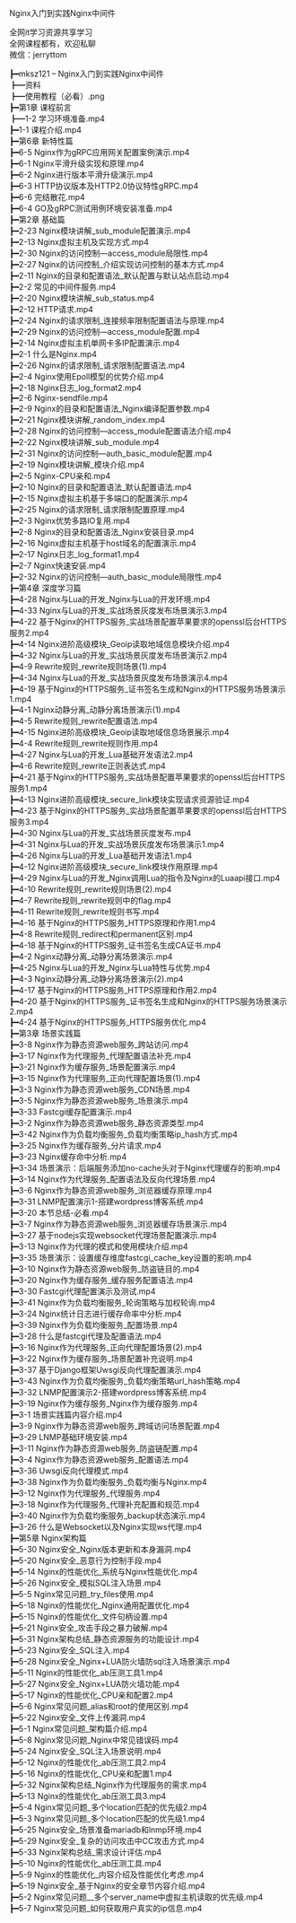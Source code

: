 Nginx入门到实践Nginx中间件

全网it学习资源共享学习<br>全网课程都有，欢迎私聊<br>微信：jerryttom<br>

┣━mksz121 – Nginx入门到实践Nginx中间件<br> ┣━资料<br> ┣━使用教程（必看）.png<br> ┣━第1章 课程前言<br> ┣━1-2 学习环境准备.mp4<br> ┣━1-1 课程介绍.mp4<br> ┣━第6章 新特性篇<br> ┣━6-5 Nginx作为gRPC应用网关配置案例演示.mp4<br> ┣━6-1 Nginx平滑升级实现和原理.mp4<br> ┣━6-2 Nginx进行版本平滑升级演示.mp4<br> ┣━6-3 HTTP协议版本及HTTP2.0协议特性gRPC.mp4<br> ┣━6-6 完结散花.mp4<br> ┣━6-4 GO及gRPC测试用例环境安装准备.mp4<br> ┣━第2章 基础篇<br> ┣━2-23 Nginx模块讲解_sub_module配置演示.mp4<br> ┣━2-13 Nginx虚拟主机及实现方式.mp4<br> ┣━2-30 Nginx的访问控制—access_module局限性.mp4<br> ┣━2-27 Nginx的访问控制_介绍实现访问控制的基本方式.mp4<br> ┣━2-11 Nginx的目录和配置语法_默认配置与默认站点启动.mp4<br> ┣━2-2 常见的中间件服务.mp4<br> ┣━2-20 Nginx模块讲解_sub_status.mp4<br> ┣━2-12 HTTP请求.mp4<br> ┣━2-24 Nginx的请求限制_连接频率限制配置语法与原理.mp4<br> ┣━2-29 Nginx的访问控制—access_module配置.mp4<br> ┣━2-14 Nginx虚拟主机单网卡多IP配置演示.mp4<br> ┣━2-1 什么是Nginx.mp4<br> ┣━2-26 Nginx的请求限制_请求限制配置语法.mp4<br> ┣━2-4 Nginx使用Epoll模型的优势介绍.mp4<br> ┣━2-18 Nginx日志_log_format2.mp4<br> ┣━2-6 Nginx-sendfile.mp4<br> ┣━2-9 Nginx的目录和配置语法_Nginx编译配置参数.mp4<br> ┣━2-21 Nginx模块讲解_random_index.mp4<br> ┣━2-28 Nginx的访问控制—access_module配置语法介绍.mp4<br> ┣━2-22 Nginx模块讲解_sub_module.mp4<br> ┣━2-31 Nginx的访问控制—auth_basic_module配置.mp4<br> ┣━2-19 Nginx模块讲解_模块介绍.mp4<br> ┣━2-5 Nginx-CPU亲和.mp4<br> ┣━2-10 Nginx的目录和配置语法_默认配置语法.mp4<br> ┣━2-15 Nginx虚拟主机基于多端口的配置演示.mp4<br> ┣━2-25 Nginx的请求限制_请求限制配置原理.mp4<br> ┣━2-3 Nginx优势多路IO复用.mp4<br> ┣━2-8 Nginx的目录和配置语法_Nginx安装目录.mp4<br> ┣━2-16 Nginx虚拟主机基于host域名的配置演示.mp4<br> ┣━2-17 Nginx日志_log_format1.mp4<br> ┣━2-7 Nginx快速安装.mp4<br> ┣━2-32 Nginx的访问控制—auth_basic_module局限性.mp4<br> ┣━第4章 深度学习篇<br> ┣━4-28 Nginx与Lua的开发_Nginx与Lua的开发环境.mp4<br> ┣━4-33 Nginx与Lua的开发_实战场景灰度发布场景演示3.mp4<br> ┣━4-22 基于Nginx的HTTPS服务_实战场景配置苹果要求的openssl后台HTTPS服务2.mp4<br> ┣━4-14 Nginx进阶高级模块_Geoip读取地域信息模块介绍.mp4<br> ┣━4-32 Nginx与Lua的开发_实战场景灰度发布场景演示2.mp4<br> ┣━4-9 Rewrite规则_rewrite规则场景(1).mp4<br> ┣━4-34 Nginx与Lua的开发_实战场景灰度发布场景演示4.mp4<br> ┣━4-19 基于Nginx的HTTPS服务_证书签名生成和Nginx的HTTPS服务场景演示1.mp4<br> ┣━4-1 Nginx动静分离_动静分离场景演示(1).mp4<br> ┣━4-5 Rewrite规则_rewrite配置语法.mp4<br> ┣━4-15 Nginx进阶高级模块_Geoip读取地域信息场景展示.mp4<br> ┣━4-4 Rewrite规则_rewrite规则作用.mp4<br> ┣━4-27 Nginx与Lua的开发_Lua基础开发语法2.mp4<br> ┣━4-6 Rewrite规则_rewrite正则表达式.mp4<br> ┣━4-21 基于Nginx的HTTPS服务_实战场景配置苹果要求的openssl后台HTTPS服务1.mp4<br> ┣━4-13 Nginx进阶高级模块_secure_link模块实现请求资源验证.mp4<br> ┣━4-23 基于Nginx的HTTPS服务_实战场景配置苹果要求的openssl后台HTTPS服务3.mp4<br> ┣━4-30 Nginx与Lua的开发_实战场景灰度发布.mp4<br> ┣━4-31 Nginx与Lua的开发_实战场景灰度发布场景演示1.mp4<br> ┣━4-26 Nginx与Lua的开发_Lua基础开发语法1.mp4<br> ┣━4-12 Nginx进阶高级模块_secure_link模块作用原理.mp4<br> ┣━4-29 Nginx与Lua的开发_Nginx调用Lua的指令及Nginx的Luaapi接口.mp4<br> ┣━4-10 Rewrite规则_rewrite规则场景(2).mp4<br> ┣━4-7 Rewrite规则_rewrite规则中的flag.mp4<br> ┣━4-11 Rewrite规则_rewrite规则书写.mp4<br> ┣━4-16 基于Nginx的HTTPS服务_HTTPS原理和作用1.mp4<br> ┣━4-8 Rewrite规则_redirect和permanent区别.mp4<br> ┣━4-18 基于Nginx的HTTPS服务_证书签名生成CA证书.mp4<br> ┣━4-2 Nginx动静分离_动静分离场景演示.mp4<br> ┣━4-25 Nginx与Lua的开发_Nginx与Lua特性与优势.mp4<br> ┣━4-3 Nginx动静分离_动静分离场景演示(2).mp4<br> ┣━4-17 基于Nginx的HTTPS服务_HTTPS原理和作用2.mp4<br> ┣━4-20 基于Nginx的HTTPS服务_证书签名生成和Nginx的HTTPS服务场景演示2.mp4<br> ┣━4-24 基于Nginx的HTTPS服务_HTTPS服务优化.mp4<br> ┣━第3章 场景实践篇<br> ┣━3-8 Nginx作为静态资源web服务_跨站访问.mp4<br> ┣━3-17 Nginx作为代理服务_代理配置语法补充.mp4<br> ┣━3-21 Nginx作为缓存服务_场景配置演示.mp4<br> ┣━3-15 Nginx作为代理服务_正向代理配置场景(1).mp4<br> ┣━3-3 Nginx作为静态资源web服务_CDN场景.mp4<br> ┣━3-5 Nginx作为静态资源web服务_场景演示.mp4<br> ┣━3-33 Fastcgi缓存配置演示.mp4<br> ┣━3-2 Nginx作为静态资源web服务_静态资源类型.mp4<br> ┣━3-42 Nginx作为负载均衡服务_负载均衡策略ip_hash方式.mp4<br> ┣━3-25 Nginx作为缓存服务_分片请求.mp4<br> ┣━3-23 Nginx缓存命中分析.mp4<br> ┣━3-34 场景演示：后端服务添加no-cache头对于Nginx代理缓存的影响.mp4<br> ┣━3-14 Nginx作为代理服务_配置语法及反向代理场景.mp4<br> ┣━3-6 Nginx作为静态资源web服务_浏览器缓存原理.mp4<br> ┣━3-31 LNMP配置演示1-搭建wordpress博客系统.mp4<br> ┣━3-20 本节总结-必看.mp4<br> ┣━3-7 Nginx作为静态资源web服务_浏览器缓存场景演示.mp4<br> ┣━3-27 基于nodejs实现websocket代理场景配置演示.mp4<br> ┣━3-13 Nginx作为代理的模式和使用模块介绍.mp4<br> ┣━3-35 场景演示：设置缓存维度fastcgi_cache_key设置的影响.mp4<br> ┣━3-10 Nginx作为静态资源web服务_防盗链目的.mp4<br> ┣━3-20 Nginx作为缓存服务_缓存服务配置语法.mp4<br> ┣━3-30 Fastcgi代理配置演示及测试.mp4<br> ┣━3-41 Nginx作为负载均衡服务_轮询策略与加权轮询.mp4<br> ┣━3-24 Nginx统计日志进行缓存命率中分析.mp4<br> ┣━3-39 Nginx作为负载均衡服务_配置场景.mp4<br> ┣━3-28 什么是fastcgi代理及配置语法.mp4<br> ┣━3-16 Nginx作为代理服务_正向代理配置场景(2).mp4<br> ┣━3-22 Nginx作为缓存服务_场景配置补充说明.mp4<br> ┣━3-37 基于Django框架Uwsgi反向代理配置演示.mp4<br> ┣━3-43 Nginx作为负载均衡服务_负载均衡策略url_hash策略.mp4<br> ┣━3-32 LNMP配置演示2-搭建wordpress博客系统.mp4<br> ┣━3-19 Nginx作为缓存服务_Nginx作为缓存服务.mp4<br> ┣━3-1 场景实践篇内容介绍.mp4<br> ┣━3-9 Nginx作为静态资源web服务_跨域访问场景配置.mp4<br> ┣━3-29 LNMP基础环境安装.mp4<br> ┣━3-11 Nginx作为静态资源web服务_防盗链配置.mp4<br> ┣━3-4 Nginx作为静态资源web服务_配置语法.mp4<br> ┣━3-36 Uwsgi反向代理模式.mp4<br> ┣━3-38 Nginx作为负载均衡服务_负载均衡与Nginx.mp4<br> ┣━3-12 Nginx作为代理服务_代理服务.mp4<br> ┣━3-18 Nginx作为代理服务_代理补充配置和规范.mp4<br> ┣━3-40 Nginx作为负载均衡服务_backup状态演示.mp4<br> ┣━3-26 什么是Websocket以及Nginx实现ws代理.mp4<br> ┣━第5章 Nginx架构篇<br> ┣━5-30 Nginx安全_Nginx版本更新和本身漏洞.mp4<br> ┣━5-20 Nginx安全_恶意行为控制手段.mp4<br> ┣━5-14 Nginx的性能优化_系统与Nginx性能优化.mp4<br> ┣━5-26 Nginx安全_模拟SQL注入场景.mp4<br> ┣━5-5 Nginx常见问题_try_files使用.mp4<br> ┣━5-18 Nginx的性能优化_Nginx通用配置优化.mp4<br> ┣━5-15 Nginx的性能优化_文件句柄设置.mp4<br> ┣━5-21 Nginx安全_攻击手段之暴力破解.mp4<br> ┣━5-31 Nginx架构总结_静态资源服务的功能设计.mp4<br> ┣━5-23 Nginx安全_SQL注入.mp4<br> ┣━5-28 Nginx安全_Nginx+LUA防火墙防sql注入场景演示.mp4<br> ┣━5-11 Nginx的性能优化_ab压测工具1.mp4<br> ┣━5-27 Nginx安全_Nginx+LUA防火墙功能.mp4<br> ┣━5-17 Nginx的性能优化_CPU亲和配置2.mp4<br> ┣━5-6 Nginx常见问题_alias和root的使用区别.mp4<br> ┣━5-22 Nginx安全_文件上传漏洞.mp4<br> ┣━5-1 Nginx常见问题_架构篇介绍.mp4<br> ┣━5-8 Nginx常见问题_Nginx中常见错误码.mp4<br> ┣━5-24 Nginx安全_SQL注入场景说明.mp4<br> ┣━5-12 Nginx的性能优化_ab压测工具2.mp4<br> ┣━5-16 Nginx的性能优化_CPU亲和配置1.mp4<br> ┣━5-32 Nginx架构总结_Nginx作为代理服务的需求.mp4<br> ┣━5-13 Nginx的性能优化_ab压测工具3.mp4<br> ┣━5-4 Nginx常见问题_多个location匹配的优先级2.mp4<br> ┣━5-3 Nginx常见问题_多个location匹配的优先级1.mp4<br> ┣━5-25 Nginx安全_场景准备mariadb和lnmp环境.mp4<br> ┣━5-29 Nginx安全_复杂的访问攻击中CC攻击方式.mp4<br> ┣━5-33 Nginx架构总结_需求设计评估.mp4<br> ┣━5-10 Nginx的性能优化_ab压测工具.mp4<br> ┣━5-9 Nginx的性能优化_内容介绍及性能优化考虑.mp4<br> ┣━5-19 Nginx安全_基于Nginx的安全章节内容介绍.mp4<br> ┣━5-2 Nginx常见问题__多个server_name中虚拟主机读取的优先级.mp4<br> ┣━5-7 Nginx常见问题_如何获取用户真实的ip信息.mp4